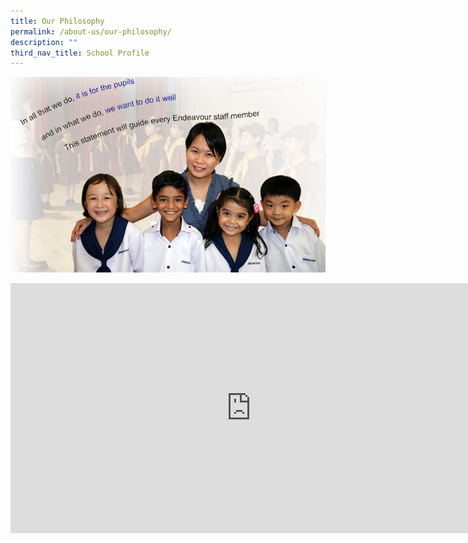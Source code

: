 ```yaml
---
title: Our Philosophy
permalink: /about-us/our-philosophy/
description: ""
third_nav_title: School Profile
---
```

![EDP Philosophy](/images/img_philosophy.jpg)

<iframe width="770" height="400" src="https://www.youtube.com/embed/-aLj_pQ9_sw" title="YouTube video player" frameborder="0" allow="accelerometer; autoplay; clipboard-write; encrypted-media; gyroscope; picture-in-picture" allowfullscreen></iframe>